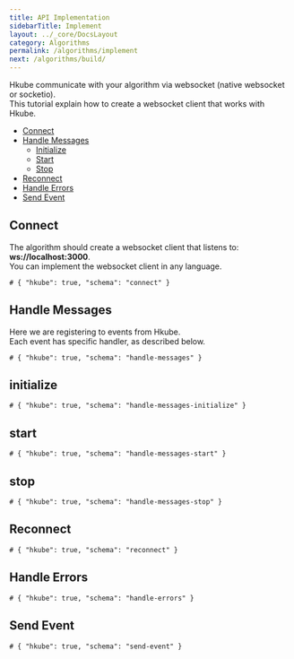```yaml
---
title: API Implementation
sidebarTitle: Implement
layout: ../_core/DocsLayout
category: Algorithms
permalink: /algorithms/implement
next: /algorithms/build/
---
```


Hkube communicate with your algorithm via websocket (native websocket or socketio).  
This tutorial explain how to create a websocket client that works with Hkube.

*  [Connect](#connect)
*  [Handle Messages](#handle-messages)
   * [Initialize](#initialize)
   * [Start](#start)
   * [Stop](#stop)
*  [Reconnect](#reconnect)
*  [Handle Errors](#handle-errors)
*  [Send Event](#send-event)

## Connect

The algorithm should create a websocket client that listens to: **ws://localhost:3000**.  
You can implement the websocket client in any language. 

```hkube
# { "hkube": true, "schema": "connect" }
```

## Handle Messages

Here we are registering to events from Hkube.  
Each event has specific handler, as described below.

```hkube
# { "hkube": true, "schema": "handle-messages" }
```

## initialize

```hkube
# { "hkube": true, "schema": "handle-messages-initialize" }
```

## start

```hkube
# { "hkube": true, "schema": "handle-messages-start" }
```

## stop

```hkube
# { "hkube": true, "schema": "handle-messages-stop" }
```

## Reconnect

```hkube
# { "hkube": true, "schema": "reconnect" }
```

## Handle Errors

```hkube
# { "hkube": true, "schema": "handle-errors" }
```

## Send Event

```hkube
# { "hkube": true, "schema": "send-event" }
```